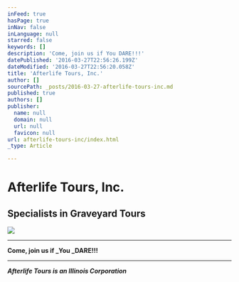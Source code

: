 ```yaml
---
inFeed: true
hasPage: true
inNav: false
inLanguage: null
starred: false
keywords: []
description: 'Come, join us if You DARE!!!'
datePublished: '2016-03-27T22:56:26.199Z'
dateModified: '2016-03-27T22:56:20.058Z'
title: 'Afterlife Tours, Inc.'
author: []
sourcePath: _posts/2016-03-27-afterlife-tours-inc.md
published: true
authors: []
publisher:
  name: null
  domain: null
  url: null
  favicon: null
url: afterlife-tours-inc/index.html
_type: Article

---
```

# Afterlife Tours, Inc.

## Specialists in Graveyard Tours
![](https://s3-us-west-2.amazonaws.com/the-grid-img/p/020fbcbc1b1319664222561d805b0eb1360687c5.jpg)

****

**Come, join us if _You _DARE!!!**

****

**_Afterlife Tours is an Illinois Corporation_**